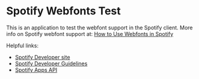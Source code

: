 # Spotify Webfonts Test

This is an application to test the webfont support in the Spotify client.
More info on Spotify webfont support at: [How to Use Webfonts in Spotify](http://absolide.tumblr.com/post/57548291762/how-to-use-webfonts-in-spotify)



Helpful links:

-  [Spotify Developer site](https://developer.spotify.com/)
-  [Spotify Developer Guidelines](http://developer.spotify.com/technologies/apps/guidelines/developer/)
-  [Spotify Apps API](https://developer.spotify.com/technologies/apps/)